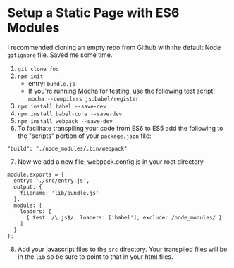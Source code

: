 Setup a Static Page with ES6 Modules
====================

I recommended cloning an empty repo from Github with the default Node `gitignore` file. Saved me some time.
1. `git clone foo`
2. `npm init`
    * entry: `bundle.js`
    * If you're running Mocha for testing, use the following test script: `mocha --compilers js:babel/register`
3. `npm install babel --save-dev`
4. `npm install babel-core --save-dev`
5. `npm install webpack --save-dev`
6. To facilitate transpiling your code from ES6 to ES5 add the following to the "scripts" portion of your `package.json` file:
 ```
 "build": "./node_modules/.bin/webpack"
 ```

7. Now we add a new file, webpack.config.js in your root directory
```
module.exports = {
  entry: './src/entry.js',
  output: {
    filename: 'lib/bundle.js'
  },
  module: {
    loaders: [
      { test: /\.js$/, loaders: ['babel'], exclude: /node_modules/ }
    ]
  }
};
```
8. Add your javascript files to the `src` directory. Your transpiled files will be in the `lib` so be sure to point to that in your html files.
